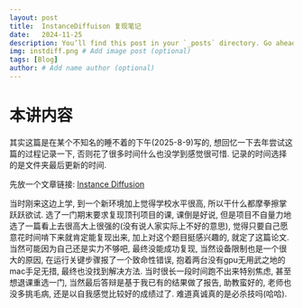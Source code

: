 ```yaml
---
layout: post
title:  InstanceDiffuison 复现笔记
date:   2024-11-25
description: You’ll find this post in your `_posts` directory. Go ahead and edit it and re-build the site to see your changes. # Add post description (optional)
img: instdiff.png # Add image post (optional)
tags: [Blog]
author: # Add name author (optional)
---
```

# 本讲内容

其实这篇是在某个不知名的睡不着的下午(2025-8-9)写的, 想回忆一下去年尝试这篇的过程记录一下, 否则花了很多时间什么也没学到感觉很可惜. 记录的时间选择的是文件夹最后更新的时间.

先放一个文章链接: [Instance Diffusion][instdiff]

[instdiff]: https://arxiv.org/pdf/2402.03290.pdf

当时刚来这边上学, 到一个新环境加上觉得学校水平很高, 所以干什么都摩拳擦掌跃跃欲试. 选了一门期末要求复现顶刊项目的课, 课倒是好说, 但是项目不自量力地选了一篇看上去很高大上很强的(没有说人家实际上不好的意思), 觉得只要自己愿意花时间啃下来就肯定能复现出来, 加上对这个题目挺感兴趣的, 就定了这篇论文. 当然可能因为自己还是实力不够吧, 最终没能成功复现, 当然设备限制也是一个很大的原因, 在运行关键步骤报了一个致命性错误, 抱着两台没有gpu无用武之地的mac手足无措, 最终也没找到解决方法. 当时很长一段时间跑不出来特别焦虑, 甚至想退课重选一门, 当然最后答辩是基于我已有的结果做了报告, 助教蛮好的, 老师也没多挑毛病, 还是以自我感觉比较好的成绩过了. 难道真诚真的是必杀技吗(哈哈). 
